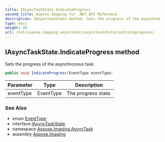 ```yaml
---
title: IAsyncTaskState.IndicateProgress
second_title: Aspose.Imaging for .NET API Reference
description: IAsyncTaskState method. Sets the progress of the asynchronous task
type: docs
weight: 40
url: /net/aspose.imaging.asynctask/iasynctaskstate/indicateprogress/
---
```

## IAsyncTaskState.IndicateProgress method

Sets the progress of the asynchronous task.

```csharp
public void IndicateProgress(EventType eventType)
```

| Parameter | Type | Description |
| --- | --- | --- |
| eventType | EventType | The progress state. |

### See Also

* enum [EventType](../../../aspose.imaging.progressmanagement/eventtype/)
* interface [IAsyncTaskState](../)
* namespace [Aspose.Imaging.AsyncTask](../../iasynctaskstate/)
* assembly [Aspose.Imaging](../../../)



